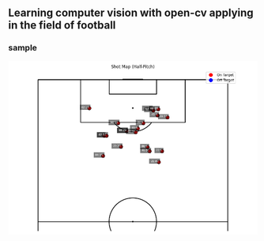 ## Learning computer vision with open-cv applying in the field of football

### sample
![My Image](./fig_after_cv/Figure_1.png)

